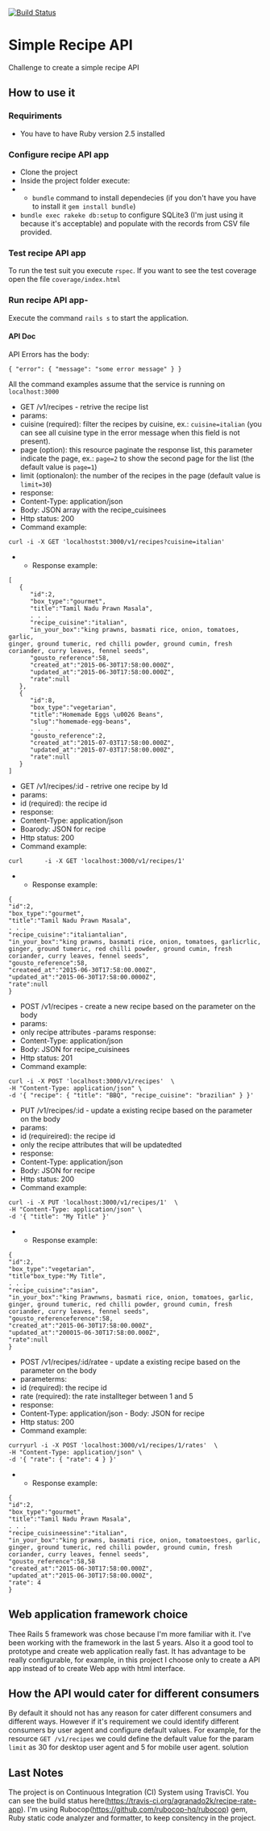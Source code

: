 [![Build
Status](https://travis-ci.org/agranado2k/recipe-rate-app.svg?branch=master)](https://travis-ci.org/agranado2k/recipe-rate-app)
 
# Simple Recipe API

Challenge to create a simple recipe API


## How to use it
### Requiriments
 - You have to have Ruby version 2.5 installed
 
### Configure recipe API app
- Clone the project
- Inside the project folder execute:
- -  `bundle` command to install dependecies (if you don't have you have
     to install it `gem install bundle`)
- `bundle exec rakeke db:setup` to configure SQLite3 (I'm just using it
  because it's acceptable) and populate with the records from CSV file
provided.

### Test recipe API app
To run the test suit you execute `rspec`. If you want to see the test
coverage open the file `coverage/index.html`

### Run recipe API app-
Execute the command `rails s` to start the application.

#### API Doc
API Errors has the body:
```
{ "error": { "message": "some error message" } }
```
All the command examples assume that the service is running on
`localhost:3000`

- GET /v1/recipes - retrive the recipe list
- params:
- cuisine (required): filter the recipes by cuisine, ex.:
  `cuisine=italian` (you can see all cuisine type in the error message
when this field is not present).
- page (option): this resource paginate the response list, this
  parameter indicate the page, ex.: `page=2` to show the second page for
the list (the default value is `page=1`)
- limit (optionalon): the number of the recipes in the page (default
  value is `limit=30`)
- response:
- Content-Type: application/json
- Body: JSON array with the recipe_cuisinees
- Http status: 200
- Command example:
```
curl -i -X GET 'localhostst:3000/v1/recipes?cuisine=italian'
```
- - Response example:
```
[
   {
      "id":2,
      "box_type":"gourmet",
      "title":"Tamil Nadu Prawn Masala",
      . . . 
      "recipe_cuisine":"italian",
      "in_your_box":"king prawns, basmati rice, onion, tomatoes, garlic,
ginger, ground tumeric, red chilli powder, ground cumin, fresh
coriander, curry leaves, fennel seeds",
      "gousto_reference":58,
      "created_at":"2015-06-30T17:58:00.000Z",
      "updated_at":"2015-06-30T17:58:00.000Z",
      "rate":null
   },
   {
      "id":8,
      "box_type":"vegetarian",
      "title":"Homemade Eggs \u0026 Beans",
      "slug":"homemade-egg-beans",
      . . .
      "gousto_reference":2,
      "created_at":"2015-07-03T17:58:00.000Z",
      "updated_at":"2015-07-03T17:58:00.000Z",
      "rate":null
   }
]

```
- GET /v1/recipes/:id - retrive one recipe by Id
- params:
- id (required): the recipe id
- response:
- Content-Type: application/json
- Boarody: JSON for recipe
- Http status: 200
- Command example:
```
curl      -i -X GET 'localhost:3000/v1/recipes/1'
```
- - Response example:
```
{
"id":2,
"box_type":"gourmet",
"title":"Tamil Nadu Prawn Masala",
. . . 
"recipe_cuisine":"italiantalian",
"in_your_box":"king prawns, basmati rice, onion, tomatoes, garlicrlic,
ginger, ground tumeric, red chilli powder, ground cumin, fresh
coriander, curry leaves, fennel seeds",
"gousto_reference":58,
"createed_at":"2015-06-30T17:58:00.000Z",
"updated_at":"2015-06-30T17:58:00.0000Z",
"rate":null
}

```
- POST /v1/recipes - create a new recipe based on the parameter on the
  body
- params:
- only recipe attributes
-params response:
- Content-Type: application/json
- Body: JSON for recipe_cuisinees
- Http status: 201
- Command example:
```
curl -i -X POST 'localhost:3000/v1/recipes'  \
-H "Content-Type: application/json" \
-d '{ "recipe": { "title": "BBQ", "recipe_cuisine": "brazilian" } }'
```

- PUT /v1/recipes/:id - update a existing recipe based on the parameter
  on the body
- params:
- id (requireired): the recipe id 
- only the recipe attributes that will be updatedted
- response:
- Content-Type: application/json
- Body: JSON for          recipe
- Http status: 200
- Command example:
```
curl -i -X PUT 'localhost:3000/v1/recipes/1'  \
-H "Content-Type: application/json" \
-d '{ "title": "My Title" }'
```
- - Response example:
```
{
"id":2,
"box_type":"vegetarian",
"title"box_type:"My Title",
. . . 
"recipe_cuisine":"asian",
"in_your_box":"king Prawnwns, basmati rice, onion, tomatoes, garlic,
ginger, ground tumeric, red chilli powder, ground cumin, fresh
coriander, curry leaves, fennel seeds",
"gousto_referenceference":58,
"created_at":"2015-06-30T17:58:00.000Z",
"updated_at":"200015-06-30T17:58:00.000Z",
"rate":null
}
```
- POST /v1/recipes/:id/ratee - update a existing recipe based on the
  parameter on the body
- parameterms:
- id (required): the recipe id 
- rate (required): the rate installteger between 1 and 5
- response:
- Content-Type: application/json
        - Body: JSON for recipe
- Http status: 200
- Command example:
```
curryurl -i -X POST 'localhost:3000/v1/recipes/1/rates'  \
-H "Content-Type: application/json" \
-d '{ "rate": { "rate": 4 } }'
```
- - Response example:
```
{
"id":2,
"box_type":"gourmet",
"title":"Tamil Nadu Prawn Masala",
. . . 
"recipe_cuisineessine":"italian",
"in_your_box":"king prawns, basmati rice, onion, tomatoestoes, garlic,
ginger, ground tumeric, red chilli powder, ground cumin, fresh
coriander, curry leaves, fennel seeds",
"gousto_reference":58,58
"created_at":"2015-06-30T17:58:00.000Z",
"updated_at":"2015-06-30T17:58:00.000Z",
"rate": 4
}

```

## Web application framework choice
Thee Rails 5 framework was chose because I'm more familiar with it. I've
been working with the framework in the last 5 years. Also it a good tool
to prototype and create web application really fast.
It has advantage to be really configurable, for example, in this project
I choose only to create a API app instead of to create Web app with html
interface.

## How the API would cater for different consumers
By default it should not has any reason for cater different consumers
and different ways. However if it's requirement we could identify
different consumers by user agent and configure default values. For
example, for the resource `GET /v1/recipes` we could define the default
value for the param `limit` as 30 for desktop user agent and 5 for
mobile user agent.
solution

## Last Notes
The project is on Continuous Integration (CI) System using TravisCI. You can see the build status here(https://travis-ci.org/agranado2k/recipe-rate-app).
I'm using Rubocop(https://github.com/rubocop-hq/rubocop) gem, Ruby static code analyzer and formatter, to keep consitency in the project.
